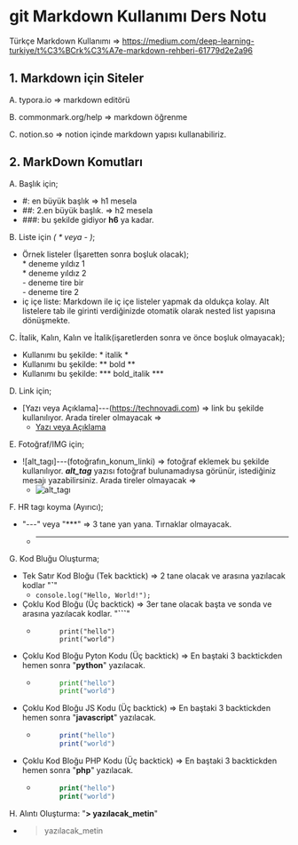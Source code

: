 # git Markdown Kullanımı Ders Notu

Türkçe Markdown Kullanımı => https://medium.com/deep-learning-turkiye/t%C3%BCrk%C3%A7e-markdown-rehberi-61779d2e2a96

## 1. Markdown için Siteler

A. typora.io => markdown editörü

B. commonmark.org/help => markdown öğrenme

C. notion.so => notion içinde markdown yapısı kullanabiliriz.


## 2. MarkDown Komutları

A. Başlık için;
- #: en büyük başlık => h1 mesela
- ##: 2.en büyük başlık. => h2 mesela
- ###: bu şekilde gidiyor **h6** ya kadar.

B. Liste için *( * veya - )*;
- Örnek listeler (İşaretten sonra boşluk olacak); <br>
        * deneme yıldız 1 <br>
        * deneme yıldız 2 <br>
        - deneme tire bir <br>
        - deneme tire 2
- iç içe liste: Markdown ile iç içe listeler yapmak da oldukça kolay. Alt listelere tab ile girinti verdiğinizde otomatik olarak nested list yapısına dönüşmekte.

C. İtalik, Kalın, Kalın ve İtalik(işaretlerden sonra ve önce boşluk olmayacak);
- Kullanımı bu şekilde: * italik *
- Kullanımı bu şekilde: ** bold **
- Kullanımı bu şekilde: *** bold_italik ***

D. Link için;
- [Yazı veya Açıklama]---(https://technovadi.com) => link bu şekilde kullanılıyor. Arada tireler olmayacak =>
    * [Yazı veya Açıklama](https://technovadi.com) 

E. Fotoğraf/IMG için;
- ![alt_tagı]---(fotoğrafın_konum_linki) => fotoğraf eklemek bu şekilde kullanılıyor. ***alt_tag*** yazısı fotoğraf bulunamadıysa görünür, istediğiniz mesajı yazabilirsiniz. Arada tireler olmayacak =>
    * ![alt_tagı](https://cdn-dbcei.nitrocdn.com/uxKISBOnHYmxdEahjrIbaeEmFYftmpcT/assets/images/optimized/rev-7180140/technovadi.com/wp-content/uploads/2018/08/technovadi-logo.png)

F. HR tagı koyma (Ayırıcı);
- "---" veya "***" => 3 tane yan yana. Tırnaklar olmayacak.
    * ---

G. Kod Bluğu Oluşturma;
- Tek Satır Kod Bloğu (Tek backtick) => 2 tane olacak ve arasına yazılacak kodlar "**`**"
    * `console.log("Hello, World!");`
- Çoklu Kod Bloğu (Üç backtick) => 3er tane olacak başta ve sonda ve arasına yazılacak kodlar. "**```**"
    * ``` 
            print("hello") 
            print("world")
        ```
- Çoklu Kod Bloğu Pyton Kodu (Üç backtick) => En baştaki 3 backtickden hemen sonra "**python**" yazılacak.
    * ```python 
            print("hello") 
            print("world")
        ```
- Çoklu Kod Bloğu JS Kodu (Üç backtick) => En baştaki 3 backtickden hemen sonra "**javascript**" yazılacak.
    * ```javascript 
            print("hello") 
            print("world")
        ```
- Çoklu Kod Bloğu PHP Kodu (Üç backtick) => En baştaki 3 backtickden hemen sonra "**php**" yazılacak.
    * ```php
            print("hello") 
            print("world")
        ```

H.  Alıntı Oluşturma: "**> yazılacak_metin**"
- > yazılacak_metin